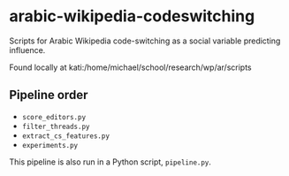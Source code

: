 # arabic-wikipedia-codeswitching

Scripts for Arabic Wikipedia code-switching as a social variable predicting influence.

Found locally at kati:/home/michael/school/research/wp/ar/scripts

## Pipeline order
* `score_editors.py`
* `filter_threads.py`
* `extract_cs_features.py`
* `experiments.py`

This pipeline is also run in a Python script, `pipeline.py`.
